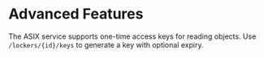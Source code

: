# Advanced Features

The ASIX service supports one-time access keys for reading objects. Use
`/lockers/{id}/keys` to generate a key with optional expiry.
